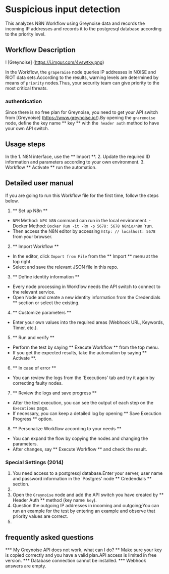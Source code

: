 # Suspicious input detection

This analyzes N8N Workflow using Greynoise data and records the incoming IP addresses and records it to the postgresql database according to the priority level.

## Workflow Description
! [Greynoise] (https://i.imgur.com/4vswtky.png)

In the Workflow, the `graperaise` node queries IP addresses in NOISE and RIOT data sets.According to the results, warning levels are determined by means of `priority` nodes.Thus, your security team can give priority to the most critical threats.

### authentication
Since there is no free plan for Greynoise, you need to get your API switch from [Greynoise] (https://www.greynoise.io/).By opening the `grarenoise` node, define the key name ** key ** with the` header auth` method to have your own API switch.

## Usage steps
In the 1. N8N interface, use the ** Import **.
2. Update the required ID information and parameters according to your own environment.
3. Workflow ** Activate ** run the automation.
## Detailed user manual

If you are going to run this Workflow file for the first time, follow the steps below.

1. ** Set up N8n **
- `NPM` Method:` NPX N8N` command can run in the local environment.
-Docker Method: `Docker Run -it -Rm -p 5678: 5678 N8nio/n8n` `run.
- Then access the N8N editor by accessing `http: // localhost: 5678` from your browser.
2. ** Import Workflow **
- In the editor, click `Import from File` from the ** Import ** menu at the top right.
- Select and save the relevant JSON file in this repo.
3. ** Define identity information **
- Every node processing in Workflow needs the API switch to connect to the relevant service.
- Open Node and create a new identity information from the Credendials ** section or select the existing.
4. ** Customize parameters **
- Enter your own values into the required areas (Webhook URL, Keywords, Timer, etc.).
5. ** Run and verify **
- Perform the test by saying ** Execute Workflow ** from the top menu.
- If you get the expected results, take the automation by saying ** Activate **.
6. ** In case of error **
- You can review the logs from the `Executions' tab and try it again by correcting faulty nodes.
7. ** Review the logs and save progress **
- After the test execution, you can see the output of each step on the `Executions` page.
- If necessary, you can keep a detailed log by opening ** Save Execution Progress ** option.
8. ** Personalize Workflow according to your needs **
- You can expand the flow by copying the nodes and changing the parameters.
- After changes, say ** Execute Workflow ** and check the result.

### Special Settings (2014)
1. You need access to a postgresql database.Enter your server, user name and password information in the `Postgres' node ** Credendials ** section.
2.
3. Open the `Greynoise` node and add the API switch you have created by ** Header Auth ** method (key name` key`).
4. Question the outgoing IP addresses in incoming and outgoing;You can run an example for the test by entering an example and observe that priority values are correct.
5.

## frequently asked questions
*** My Greynoise API does not work, what can I do? ** Make sure your key is copied correctly and you have a valid plan.API access is limited in free version.
*** Database connection cannot be installed.
*** Webhook answers are empty.
